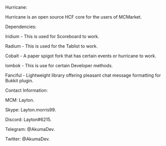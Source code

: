 Hurricane:




Hurricane is an open source HCF core for the users of MCMarket.



Dependencies:




Iridium - This is used for Scoreboard to work.

Radium - This is used for the Tablist to work.

Cobalt - A paper spigot fork that has certain events or hurricane to work.

lombok - This is use for certain Developer methods.

Fanciful - Lightweight library offering pleasant chat message formatting for Bukkit plugin.



Contact Information:




MCM: Layton.

Skype: Layton.morris99.

Discord: Layton#6215.

Telegram: @AkumaDev.

Twitter: @AkumaDev.
 

